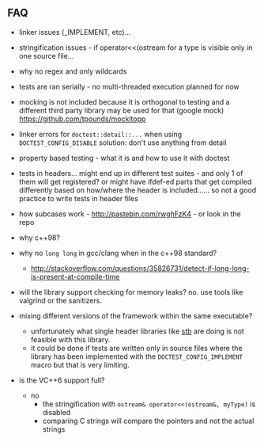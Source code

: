 ## FAQ

- linker issues (_IMPLEMENT, etc)...

- stringification issues - if operator<<(ostream for a type is visible only in one source file...

- why no regex and only wildcards

- tests are ran serially - no multi-threaded execution planned for now 

- mocking is not included because it is orthogonal to testing and a different third party library may be used for that (google mock)
https://github.com/tpounds/mockitopp

- linker errors for ```doctest::detail::...``` when using ```DOCTEST_CONFIG_DISABLE```
    solution: don't use anything from detail

- property based testing - what it is and how to use it with doctest

- tests in headers... might end up in different test suites - and only 1 of them will get registered? or might have ifdef-ed parts that get compiled differently based on how/where the header is included...... so not a good practice to write tests in header files

- how subcases work - http://pastebin.com/rwghFzK4 - or look in the repo

- why c++98?

- why no ```long long``` in gcc/clang when in the c++98 standard?
    - http://stackoverflow.com/questions/35826731/detect-if-long-long-is-present-at-compile-time

- will the library support checking for memory leaks? no. use tools like valgrind or the sanitizers.

- mixing different versions of the framework within the same executable?
    - unfortunately what single header libraries like [stb](https://github.com/nothings/stb) are doing is not feasible with this library.
    - it could be done if tests are written only in source files where the library has been implemented with the ```DOCTEST_CONFIG_IMPLEMENT``` macro but that is very limiting.

- is the VC++6 support full?
    - no
        - the stringification with ```ostream& operator<<(ostream&, myType)``` is disabled
        - comparing C strings will compare the pointers and not the actual strings